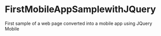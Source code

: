 FirstMobileAppSamplewithJQuery
==============================

First sample of a web page converted into a mobile app using JQuery Mobile
